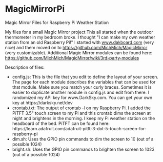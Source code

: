 # MagicMirrorPi
Magic Mirror Files for Raspberry Pi Weather Station

My files for a small Magic Mirror project This all started when the outdoor thermometer in my bedroom broke. I thought "I can make my own weather station from an old Raspberry Pi!" I started with www.dakboard.com (very nice) and them moved on to https://github.com/MichMich/MagicMirror (very customizable). Additional Magic Mirror modules can be found here: https://github.com/MichMich/MagicMirror/wiki/3rd-party-modules 

Description of files:<br>
<ul>
<li>config.js: This is the file that you edit to define the layout of your screen. The page for each module describes the variables that can be used for that module. Make sure you match your curly braces. Sometimes it is easier to duplicate another module in config.js and edit from there. I randomized my API key for www.DarkSky.com. You can get your own key at https://darksky.net/dev</li>
<li>crontab.txt: The output of crontab -l on my Raspberry Pi. I added the PiTFT 3.5" touch screen to my Pi and this crontab dims the screen at night and brightens in the morning. I keep my Pi weather station on the headboard of the bed. PiTFT can be found here: https://learn.adafruit.com/adafruit-pitft-3-dot-5-touch-screen-for-raspberry-pi</li>
<li>dim.sh: Uses the GPIO pin commands to dim the screen to 10 (out of a possible 1024)</li>
<li>bright.sh: Uses the GPIO pin commands to brighten the screen to 1023 (out of a possible 1024)</li>
</ul>

